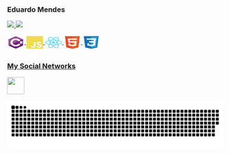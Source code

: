 ### Eduardo Mendes

 <a href="https://github.com/EduardoPH">
<img height="180em" src="https://github-readme-stats.vercel.app/api?username=EduardoPH&show_icons=true&theme=algolia&include_all_commits=true&count_private=true"/>
 <img height="180em" src="https://github-readme-stats.vercel.app/api/top-langs/?username=EduardoPH&layout=compact&langs_count=16&theme=algolia"/>
</div>

<div> <br>
  <img align="center" alt="Csharp" height="30" width="40" src="https://raw.githubusercontent.com/devicons/devicon/master/icons/csharp/csharp-original.svg">
  <img align="center" alt="Js" height="30" width="40" src="https://raw.githubusercontent.com/devicons/devicon/master/icons/javascript/javascript-plain.svg">
  <img align="center" alt="React" height="30" width="40" src="https://raw.githubusercontent.com/devicons/devicon/master/icons/react/react-original.svg">
  <img align="center" alt="HTML" height="30" width="40" src="https://raw.githubusercontent.com/devicons/devicon/master/icons/html5/html5-original.svg">
  <img align="center" alt="CSS" height="30" width="40" src="https://raw.githubusercontent.com/devicons/devicon/master/icons/css3/css3-original.svg">
</div>

##

### My Social Networks

<div>
 <a href="https://www.instagram.com/duduzs_rc/"> <img height="40" width="40" src="https://i2.wp.com/www.multarte.com.br/wp-content/uploads/2019/03/logo-instagram-png-fundo-transparente.png?fit=696%2C696&ssl=1"/></a>
</div>

![Snake animation](https://github.com/EduardoPH/EduardoPH/blob/output/github-contribution-grid-snake.svg)
